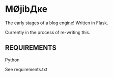 ﻿MØjibДĸe
================================

The early stages of a blog engine!
Written in Flask.

Currently in the process of re-writing this.


REQUIREMENTS
-------------------------

Python

See requirements.txt
